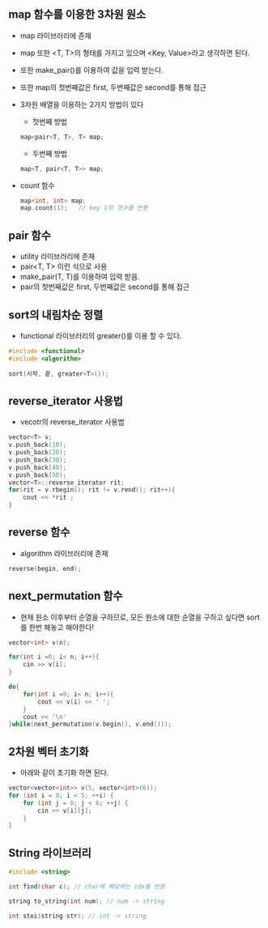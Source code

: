 ## map 함수를 이용한 3차원 원소
* map 라이브러리에 존재
* map 또한 <T, T>의 형태를 가지고 있으며 <Key, Value>라고 생각하면 된다.
* 또한 make_pair()를 이용하여 값을 입력 받는다.
* 또한 map의 첫번째값은 first, 두번째값은 second를 통해 접근
* 3차원 배열을 이용하는 2가지 방법이 있다

    * 첫번째 방법
    ```C
    map<pair<T, T>, T> map;
    ```
    * 두번째 방법
    ```C
    map<T, pair<T, T>> map;
    ```
* count 함수
     ```C
    map<int, int> map;
    map.count(1);   // key 1의 갯수를 반환
    ```


## pair 함수
* utility 라이브러리에 존재
* pair<T, T> 이런 식으로 사용
* make_pair(T, T)를 이용하여 입력 받음.
* pair의 첫번째값은 first, 두번째값은 second를 통해 접근

## sort의 내림차순 정렬
* functional 라이브러리의 greater<T>()를 이용 할 수 있다.
 
 ```c++
#include <functional>
#include <algorithm>
    
sort(시작, 끝, greater<T>());
 ```

## reverse_iterator 사용법
* vecotr의 reverse_iterator 사용법
  
```C
vector<T> v;
v.push_back(10);
v.push_back(20);
v.push_back(30);
v.push_back(40);
v.push_back(50);
vector<T>::reverse_iterator rit;
for(rit = v.rbegin(); rit != v.rend(); rit++){
    cout << *rit ;
}
```

## reverse 함수
* algorithm 라이브러리에 존재

```C
reverse(begin, end);
```

## next_permutation 함수
* 현재 원소 이후부터 순열을 구하므로, 모든 원소에 대한 순열을 구하고 싶다면 sort를 한번 해놓고 해야한다!
  
```C
vector<int> v(n);

for(int i =0; i< n; i++){
    cin >> v[i];
}

do{
    for(int i =0; i< n; i++){
        cout << v[i] << ' ';
    }
    cout << '\n'
}while(next_permutation(v.begin(), v.end()));

```

## 2차원 벡터 초기화
* 아래와 같이 초기화 하면 된다.

```C
vector<vector<int>> v(5, vector<int>(6));
for (int i = 0; i < 5; ++i) {
    for (int j = 0; j < 6; ++j) {
        cin >> v[i][j];    
    }
}
```

## String 라이브러리

```C
#include <string>

int find(char c); // char에 해당하는 idx를 반환

string to_string(int num); // num -> string

int stoi(string str); // int -> string
```

